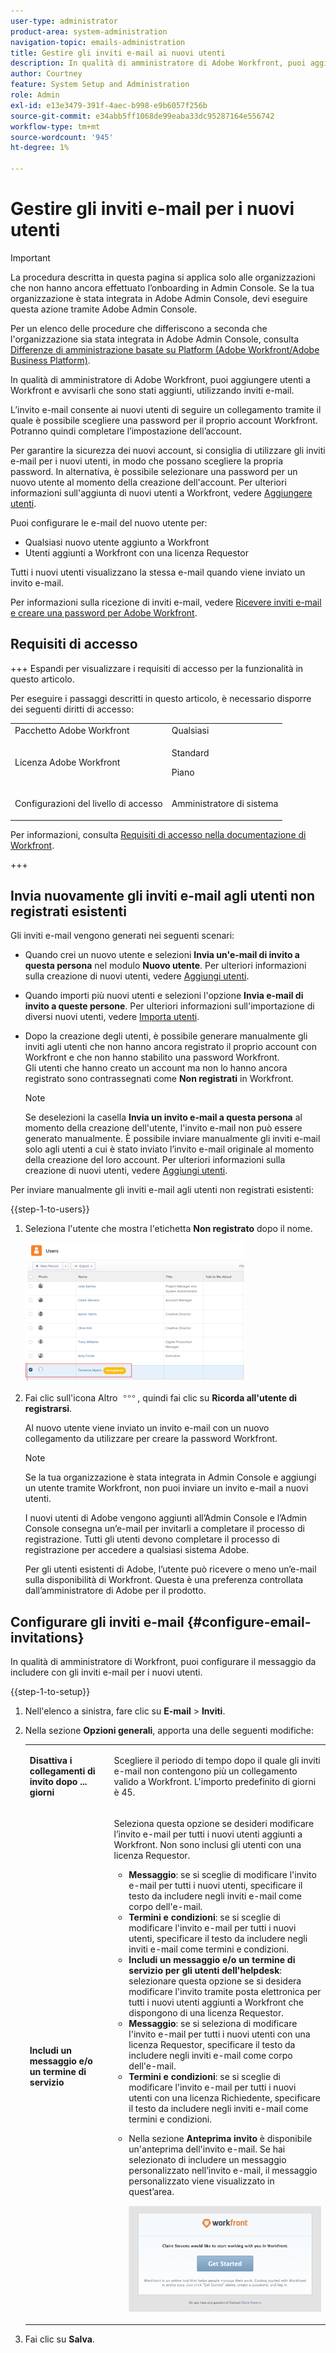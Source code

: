 ```yaml
---
user-type: administrator
product-area: system-administration
navigation-topic: emails-administration
title: Gestire gli inviti e-mail ai nuovi utenti
description: In qualità di amministratore di Adobe Workfront, puoi aggiungere utenti a Workfront e avvisarli che sono stati aggiunti, utilizzando inviti e-mail.
author: Courtney
feature: System Setup and Administration
role: Admin
exl-id: e13e3479-391f-4aec-b998-e9b6057f256b
source-git-commit: e34abb5ff1068de99eaba33dc95287164e556742
workflow-type: tm+mt
source-wordcount: '945'
ht-degree: 1%

---
```


# Gestire gli inviti e-mail per i nuovi utenti

<!--
<p data-mc-conditions="QuicksilverOrClassic.Draft mode">*** DON'T DELETE, DRAFT OR HIDE THIS ARTICLE. IT IS LINKED TO THE PRODUCT, THROUGH THE CONTEXT SENSITIVE HELP LINKS. **</p>
-->

>[!IMPORTANT]
>
>La procedura descritta in questa pagina si applica solo alle organizzazioni che non hanno ancora effettuato l’onboarding in Admin Console. Se la tua organizzazione è stata integrata in Adobe Admin Console, devi eseguire questa azione tramite Adobe Admin Console.
>
>Per un elenco delle procedure che differiscono a seconda che l&#39;organizzazione sia stata integrata in Adobe Admin Console, consulta [Differenze di amministrazione basate su Platform (Adobe Workfront/Adobe Business Platform)](../../../administration-and-setup/get-started-wf-administration/actions-in-admin-console.md).

In qualità di amministratore di Adobe Workfront, puoi aggiungere utenti a Workfront e avvisarli che sono stati aggiunti, utilizzando inviti e-mail.

L’invito e-mail consente ai nuovi utenti di seguire un collegamento tramite il quale è possibile scegliere una password per il proprio account Workfront. Potranno quindi completare l’impostazione dell’account.

Per garantire la sicurezza dei nuovi account, si consiglia di utilizzare gli inviti e-mail per i nuovi utenti, in modo che possano scegliere la propria password. In alternativa, è possibile selezionare una password per un nuovo utente al momento della creazione dell&#39;account. Per ulteriori informazioni sull&#39;aggiunta di nuovi utenti a Workfront, vedere [Aggiungere utenti](../../../administration-and-setup/add-users/create-and-manage-users/add-users.md).

Puoi configurare le e-mail del nuovo utente per:

* Qualsiasi nuovo utente aggiunto a Workfront
* Utenti aggiunti a Workfront con una licenza Requestor

Tutti i nuovi utenti visualizzano la stessa e-mail quando viene inviato un invito e-mail.

Per informazioni sulla ricezione di inviti e-mail, vedere [Ricevere inviti e-mail e creare una password per Adobe Workfront](../../../workfront-basics/manage-your-account-and-profile/managing-your-workfront-account/receive-email-invitations.md).

## Requisiti di accesso

+++ Espandi per visualizzare i requisiti di accesso per la funzionalità in questo articolo.

Per eseguire i passaggi descritti in questo articolo, è necessario disporre dei seguenti diritti di accesso:

<table style="table-layout:auto"> 
 <col> 
 <col> 
 <tbody> 
  <tr> 
   <td role="rowheader">Pacchetto Adobe Workfront</td> 
   <td>Qualsiasi</td> 
  </tr> 
  <tr> 
   <td role="rowheader">Licenza Adobe Workfront</td> 
   <td>
   <p>Standard</p>
   <p>Piano</p></td> 
  </tr> 
  <tr> 
   <td role="rowheader">Configurazioni del livello di accesso</td> 
   <td> <p>Amministratore di sistema</p> </td> 
  </tr> 
 </tbody> 
</table>

Per informazioni, consulta [Requisiti di accesso nella documentazione di Workfront](/help/quicksilver/administration-and-setup/add-users/access-levels-and-object-permissions/access-level-requirements-in-documentation.md).

+++

## Invia nuovamente gli inviti e-mail agli utenti non registrati esistenti

Gli inviti e-mail vengono generati nei seguenti scenari:

* Quando crei un nuovo utente e selezioni **Invia un&#39;e-mail di invito a questa persona** nel modulo **Nuovo utente**. Per ulteriori informazioni sulla creazione di nuovi utenti, vedere [Aggiungi utenti](../../../administration-and-setup/add-users/create-and-manage-users/add-users.md).
* Quando importi più nuovi utenti e selezioni l&#39;opzione **Invia e-mail di invito a queste persone**. Per ulteriori informazioni sull&#39;importazione di diversi nuovi utenti, vedere [Importa utenti](../../../administration-and-setup/add-users/create-and-manage-users/import-users.md).
* Dopo la creazione degli utenti, è possibile generare manualmente gli inviti agli utenti che non hanno ancora registrato il proprio account con Workfront e che non hanno stabilito una password Workfront.\
  Gli utenti che hanno creato un account ma non lo hanno ancora registrato sono contrassegnati come **Non registrati** in Workfront.

  >[!NOTE]
  >
  >Se deselezioni la casella **Invia un invito e-mail a questa persona** al momento della creazione dell&#39;utente, l&#39;invito e-mail non può essere generato manualmente. È possibile inviare manualmente gli inviti e-mail solo agli utenti a cui è stato inviato l’invito e-mail originale al momento della creazione del loro account. Per ulteriori informazioni sulla creazione di nuovi utenti, vedere [Aggiungi utenti](../../../administration-and-setup/add-users/create-and-manage-users/add-users.md).

Per inviare manualmente gli inviti e-mail agli utenti non registrati esistenti:

{{step-1-to-users}}

1. Seleziona l&#39;utente che mostra l&#39;etichetta **Non registrato** dopo il nome.

   ![Registrazione annullata](assets/unreg-user-qs-350x221.png)

1. Fai clic sull&#39;icona Altro ![Icona Altro](assets/more-icon.png), quindi fai clic su **Ricorda all&#39;utente di registrarsi**.

   Al nuovo utente viene inviato un invito e-mail con un nuovo collegamento da utilizzare per creare la password Workfront.

   >[!NOTE]
   >
   >Se la tua organizzazione è stata integrata in Admin Console e aggiungi un utente tramite Workfront, non puoi inviare un invito e-mail a nuovi utenti.
   >
   >I nuovi utenti di Adobe vengono aggiunti all’Admin Console e l’Admin Console consegna un’e-mail per invitarli a completare il processo di registrazione. Tutti gli utenti devono completare il processo di registrazione per accedere a qualsiasi sistema Adobe.
   >
   >Per gli utenti esistenti di Adobe, l’utente può ricevere o meno un’e-mail sulla disponibilità di Workfront. Questa è una preferenza controllata dall’amministratore di Adobe per il prodotto.

## Configurare gli inviti e-mail {#configure-email-invitations}

In qualità di amministratore di Workfront, puoi configurare il messaggio da includere con gli inviti e-mail per i nuovi utenti.

{{step-1-to-setup}}

1. Nell&#39;elenco a sinistra, fare clic su **E-mail** > **Inviti**.

1. Nella sezione **Opzioni generali**, apporta una delle seguenti modifiche:

   <table style="table-layout:auto"> 
    <col> 
    <col> 
    <tbody> 
     <tr> 
      <td role="rowheader"><strong>Disattiva i collegamenti di invito dopo ... giorni</strong> </td> 
      <td> <p>Scegliere il periodo di tempo dopo il quale gli inviti e-mail non contengono più un collegamento valido a Workfront. L'importo predefinito di giorni è 45.</p> </td> 
     </tr> 
     <tr> 
      <td role="rowheader"><strong>Includi un messaggio e/o un termine di servizio</strong> </td> 
      <td> <p>Seleziona questa opzione se desideri modificare l’invito e-mail per tutti i nuovi utenti aggiunti a Workfront. Non sono inclusi gli utenti con una licenza Requestor.</p> 
       <ul> 
        <li><strong>Messaggio</strong>: se si sceglie di modificare l'invito e-mail per tutti i nuovi utenti, specificare il testo da includere negli inviti e-mail come corpo dell'e-mail.</li> 
        <li><strong>Termini e condizioni</strong>: se si sceglie di modificare l'invito e-mail per tutti i nuovi utenti, specificare il testo da includere negli inviti e-mail come termini e condizioni.<br></li> 
        <li><strong>Includi un messaggio e/o un termine di servizio per gli utenti dell'helpdesk</strong>: selezionare questa opzione se si desidera modificare l'invito tramite posta elettronica per tutti i nuovi utenti aggiunti a Workfront che dispongono di una licenza Requestor.</li> 
        <li><strong>Messaggio</strong>: se si seleziona di modificare l'invito e-mail per tutti i nuovi utenti con una licenza Requestor, specificare il testo da includere negli inviti e-mail come corpo dell'e-mail.</li> 
        <li><strong>Termini e condizioni</strong>: se si sceglie di modificare l'invito e-mail per tutti i nuovi utenti con una licenza Richiedente, specificare il testo da includere negli inviti e-mail come termini e condizioni.<br></li> 
        <li> <p>Nella sezione <strong>Anteprima invito</strong> è disponibile un'anteprima dell'invito e-mail. Se hai selezionato di includere un messaggio personalizzato nell’invito e-mail, il messaggio personalizzato viene visualizzato in quest’area.</p> <p> <img src="assets/email-invitation-for-all-users-preview-qs-350x190.png" style="width: 350;height: 190;"> </p> </li> 
       </ul> </td> 
     </tr> 
    </tbody> 
   </table>

1. Fai clic su **Salva**.

